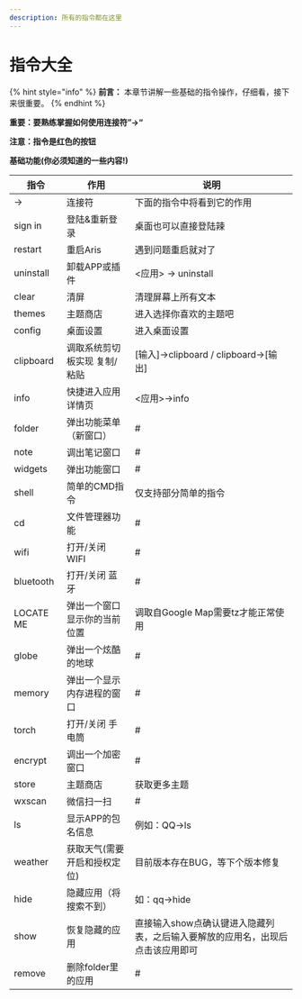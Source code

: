 ```yaml
---
description: 所有的指令都在这里
---
```


# 指令大全

{% hint style="info" %}
**前言：** 本章节讲解一些基础的指令操作，仔细看，接下来很重要。
{% endhint %}

**重要：要熟练掌握如何使用连接符”->“**

**注意：指令是红色的按钮**

**基础功能(你必须知道的一些内容!)**

| **指令**    | **作用**          | **说明**                                    |
| --------- | --------------- | ----------------------------------------- |
| ->        | 连接符             | 下面的指令中将看到它的作用                             |
| sign in   | 登陆&重新登录         | 桌面也可以直接登陆辣                                |
| restart   | 重启Aris          | 遇到问题重启就对了                                 |
| uninstall | 卸载APP或插件        | <应用> -> uninstall                         |
| clear     | 清屏              | 清理屏幕上所有文本                                 |
| themes    | 主题商店            | 进入选择你喜欢的主题吧                               |
| config    | 桌面设置            | 进入桌面设置                                    |
| clipboard | 调取系统剪切板实现 复制/粘贴 | \[输入]->clipboard / clipboard->\[输出]       |
| info      | 快捷进入应用详情页       | <应用>->info                                |
| folder    | 弹出功能菜单（新窗口）     | #                                         |
| note      | 调出笔记窗口          | #                                         |
| widgets   | 弹出功能窗口          | #                                         |
| shell     | 简单的CMD指令        | 仅支持部分简单的指令                                |
| cd        | 文件管理器功能         | #                                         |
| wifi      | 打开/关闭 WIFI      | #                                         |
| bluetooth | 打开/关闭 蓝牙        | #                                         |
| LOCATE ME | 弹出一个窗口显示你的当前位置  | 调取自Google Map需要tz才能正常使用                   |
| globe     | 弹出一个炫酷的地球       | #                                         |
| memory    | 弹出一个显示内存进程的窗口   | #                                         |
| torch     | 打开/关闭 手电筒       | #                                         |
| encrypt   | 调出一个加密窗口        | #                                         |
| store     | 主题商店            | 获取更多主题                                    |
| wxscan    | 微信扫一扫           | #                                         |
| ls        | 显示APP的包名信息      | 例如：QQ->ls                                 |
| weather   | 获取天气(需要开启和授权定位) | 目前版本存在BUG，等下个版本修复                         |
| hide      | 隐藏应用（将搜索不到）     | 如：qq->hide                                |
| show      | 恢复隐藏的应用         | 直接输入show点确认键进入隐藏列表，之后输入要解放的应用名，出现后点击该应用即可 |
| remove    | 删除folder里的应用    | #                                         |
